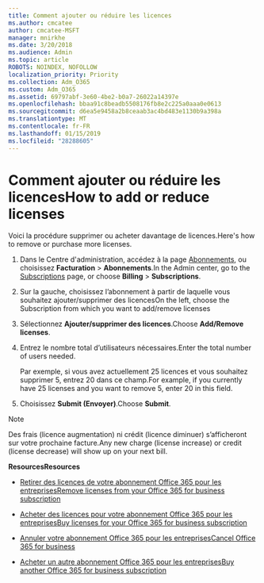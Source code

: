 ```yaml
---
title: Comment ajouter ou réduire les licences
ms.author: cmcatee
author: cmcatee-MSFT
manager: mnirkhe
ms.date: 3/20/2018
ms.audience: Admin
ms.topic: article
ROBOTS: NOINDEX, NOFOLLOW
localization_priority: Priority
ms.collection: Adm_O365
ms.custom: Adm_O365
ms.assetid: 69797abf-3e60-4be2-b0a7-26022a14397e
ms.openlocfilehash: bbaa91c8beadb5508176fb8e2c225a0aaa0e0613
ms.sourcegitcommit: d6ea5e9458a2b8ceaab3ac4bd483e1130b9a398a
ms.translationtype: MT
ms.contentlocale: fr-FR
ms.lasthandoff: 01/15/2019
ms.locfileid: "28288605"
---
```

# <a name="how-to-add-or-reduce-licenses"></a><span data-ttu-id="7a31e-102">Comment ajouter ou réduire les licences</span><span class="sxs-lookup"><span data-stu-id="7a31e-102">How to add or reduce licenses</span></span>

<span data-ttu-id="7a31e-103">Voici la procédure supprimer ou acheter davantage de licences.</span><span class="sxs-lookup"><span data-stu-id="7a31e-103">Here's how to remove or purchase more licenses.</span></span>
  
1. <span data-ttu-id="7a31e-104">Dans le Centre d'administration, accédez à la page [Abonnements](https://go.microsoft.com/fwlink/p/?linkid=842054), ou choisissez **Facturation** \> **Abonnements**.</span><span class="sxs-lookup"><span data-stu-id="7a31e-104">In the Admin center, go to the [Subscriptions](https://go.microsoft.com/fwlink/p/?linkid=842054) page, or choose **Billing** \> **Subscriptions**.</span></span>
    
2. <span data-ttu-id="7a31e-105">Sur la gauche, choisissez l’abonnement à partir de laquelle vous souhaitez ajouter/supprimer des licences</span><span class="sxs-lookup"><span data-stu-id="7a31e-105">On the left, choose the Subscription from which you want to add/remove licenses</span></span>
    
3. <span data-ttu-id="7a31e-106">Sélectionnez **Ajouter/supprimer des licences**.</span><span class="sxs-lookup"><span data-stu-id="7a31e-106">Choose **Add/Remove licenses**.</span></span>
    
4. <span data-ttu-id="7a31e-107">Entrez le nombre total d’utilisateurs nécessaires.</span><span class="sxs-lookup"><span data-stu-id="7a31e-107">Enter the total number of users needed.</span></span>
    
    <span data-ttu-id="7a31e-108">Par exemple, si vous avez actuellement 25 licences et vous souhaitez supprimer 5, entrez 20 dans ce champ.</span><span class="sxs-lookup"><span data-stu-id="7a31e-108">For example, if you currently have 25 licenses and you want to remove 5, enter 20 in this field.</span></span>
    
5. <span data-ttu-id="7a31e-109">Choisissez **Submit (Envoyer)**.</span><span class="sxs-lookup"><span data-stu-id="7a31e-109">Choose **Submit**.</span></span>
    
> [!NOTE]
> <span data-ttu-id="7a31e-110">Des frais (licence augmentation) ni crédit (licence diminuer) s’afficheront sur votre prochaine facture.</span><span class="sxs-lookup"><span data-stu-id="7a31e-110">Any new charge (license increase) or credit (license decrease) will show up on your next bill.</span></span> 
  
 <span data-ttu-id="7a31e-111">**Resources**</span><span class="sxs-lookup"><span data-stu-id="7a31e-111">**Resources**</span></span>
  
- [<span data-ttu-id="7a31e-112">Retirer des licences de votre abonnement Office 365 pour les entreprises</span><span class="sxs-lookup"><span data-stu-id="7a31e-112">Remove licenses from your Office 365 for business subscription</span></span>](https://support.office.com/article/9c64d127-e2dd-4ecc-81f5-2f87e5a74803)
    
- [<span data-ttu-id="7a31e-113">Acheter des licences pour votre abonnement Office 365 pour les entreprises</span><span class="sxs-lookup"><span data-stu-id="7a31e-113">Buy licenses for your Office 365 for business subscription</span></span>](https://support.office.com/article/36081d8d-b3fa-4948-8c34-e217bba825e1)
    
- [<span data-ttu-id="7a31e-114">Annuler votre abonnement Office 365 pour les entreprises</span><span class="sxs-lookup"><span data-stu-id="7a31e-114">Cancel Office 365 for business</span></span>](https://support.office.com/article/b1bc0bef-4608-4601-813a-cdd9f746709a)
    
- [<span data-ttu-id="7a31e-115">Acheter un autre abonnement Office 365 pour les entreprises</span><span class="sxs-lookup"><span data-stu-id="7a31e-115">Buy another Office 365 for business subscription</span></span>](https://support.office.com/article/fab3b86c-3359-4042-8692-5d4dc7550b7c)
    

